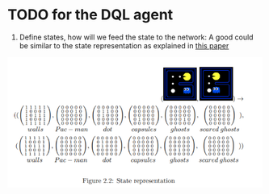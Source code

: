 # TODO for the DQL agent

1. Define states, how will we feed the state to the network: A good could be similar to the state representation as explained in [this paper](https://esc.fnwi.uva.nl/thesis/centraal/files/f323981448.pdf)

<img src = "img\state_space.PNG">